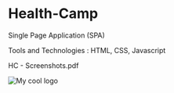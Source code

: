 # Health-Camp
Single Page Application (SPA)

Tools and Technologies : HTML, CSS, Javascript

HC - Screenshots.pdf

<img src="/Health-Camp/Capture.JPG" alt="My cool logo"/>
